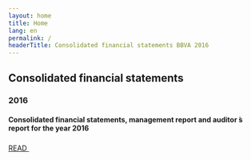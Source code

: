 ```yaml
---
layout: home
title: Home
lang: en
permalink: /
headerTitle: Consolidated financial statements BBVA 2016
---
```


## Consolidated financial statements
### 2016
#### Consolidated financial statements, management report and auditor ́s report for the year 2016


<div class="home-link">
  <a href="{{site.baseurl}}/informe-de-auditoria/" >
    READ
    <svg width="13px" height="18px" viewBox="366 311 13 18" version="1.1" xmlns="http://www.w3.org/2000/svg" xmlns:xlink="http://www.w3.org/1999/xlink">
      <path d="M371,323.585786 L371,311 L373,311 L373,323.563691 L376.656854,320 L378.071068,321.414214 L372,327.5 L370.5,326 L370.543447,325.95766 L366,321.414214 L367.414214,320 L371,323.585786 Z" id="Combined-Shape" stroke="none" fill="#FFFFFF" fill-rule="evenodd"></path>
    </svg>
  </a>
</div>